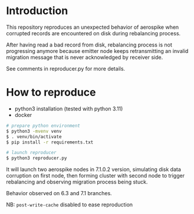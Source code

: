 # Introduction
This repository reproduces an unexpected behavior of aerospike
when corrupted records are encountered on disk during
rebalancing process.

After having read a bad record from disk, rebalancing process
is not progressing anymore because emitter node keeps
retransmitting an invalid migration message that is
never acknowledged by receiver side.

See comments in reproducer.py for more details.

# How to reproduce

* python3 installation (tested with python 3.11)
* docker

```bash
# prepare python environment
$ python3 -mvenv venv
$ . venv/bin/activate
$ pip install -r requirements.txt

# launch reproducer
$ python3 reproducer.py
```

It will launch two aerospike nodes in 7.1.0.2 version, simulating
disk data corruption on first node, then forming cluster
with second node to trigger rebalancing and observing migration
process being stuck.

Behavior observed on 6.3 and 7.1 branches.

NB: `post-write-cache` disabled to ease reproduction
